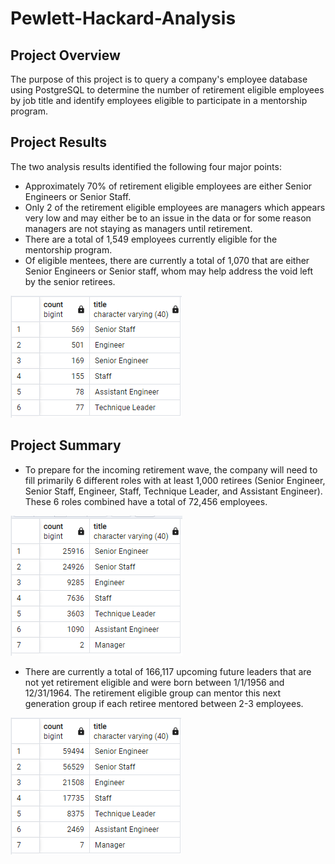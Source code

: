 # Pewlett-Hackard-Analysis
## Project Overview
The purpose of this project is to query a company's employee database using PostgreSQL to determine the number of retirement eligible employees by job title and identify employees eligible to participate in a mentorship program. 

## Project Results
The two analysis results identified the following four major points:
- Approximately 70% of retirement eligible employees are either Senior Engineers or Senior Staff.
- Only 2 of the retirement eligible employees are managers which appears very low and may either be to an issue in the data or for some reason managers are not staying as managers until retirement.
- There are a total of 1,549 employees currently eligible for the mentorship program.
- Of eligible mentees, there are currently a total of 1,070 that are either Senior Engineers or Senior staff, whom may help address the void left by the senior retirees.

![](Data/mentees_by_title.png)

## Project Summary
- To prepare for the incoming retirement wave, the company will need to fill primarily 6 different roles with at least 1,000 retirees (Senior Engineer, Senior Staff, Engineer, Staff, Technique Leader, and Assistant Engineer). These 6 roles combined have a total of 72,456 employees.

![](Data/retirees_by_unique_title.png)

- There are currently a total of 166,117 upcoming future leaders that are not yet retirement eligible and were born between 1/1/1956 and 12/31/1964. The retirement eligible group can mentor this next generation group if each retiree mentored between 2-3 employees.

![](Data/future_leaders_by_title.png)
